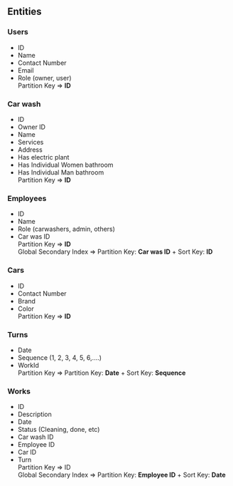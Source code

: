 ## Entities

### Users

* ID
* Name
* Contact Number
* Email
* Role (owner, user)  
Partition Key => **ID**


### Car wash

* ID
* Owner ID
* Name
* Services
* Address
* Has electric plant
* Has Individual Women bathroom
* Has Individual Man bathroom  
Partition Key => **ID**

### Employees

* ID
* Name
* Role (carwashers, admin, others)
* Car was ID  
Partition Key => **ID**  
Global Secondary Index => Partition Key: **Car was ID** + Sort Key: **ID**


### Cars

* ID
* Contact Number
* Brand
* Color  
  Partition Key => **ID**

### Turns

* Date
* Sequence (1, 2, 3, 4, 5, 6,....)
* WorkId  
  Partition Key => Partition Key: **Date** + Sort Key: **Sequence**

### Works

* ID
* Description
* Date
* Status (Cleaning, done, etc)
* Car wash ID
* Employee ID
* Car ID
* Turn  
  Partition Key => ID  
  Global Secondary Index => Partition Key: **Employee ID** + Sort Key: **Date**



